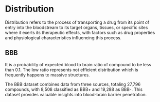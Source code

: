 # Distribution

Distribution refers to the process of transporting a drug from its point of entry into the bloodstream to its target organs, tissues, or specific sites where it exerts its therapeutic effects, with factors such as drug properties and physiological characteristics influencing this process.

## BBB

It is a probability of expected blood to brain ratio of compound to be less than 0.1. The low ratio represents not efficient distribution which is frequently happens to massive structures.

The BBB dataset combines data from three sources, totaling 27,796 compounds, with 8,508 classified as BBB+ and 19,288 as BBB-. This dataset provides valuable insights into blood-brain barrier penetration.